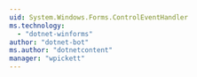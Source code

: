 ```yaml
---
uid: System.Windows.Forms.ControlEventHandler
ms.technology: 
  - "dotnet-winforms"
author: "dotnet-bot"
ms.author: "dotnetcontent"
manager: "wpickett"
---
```

